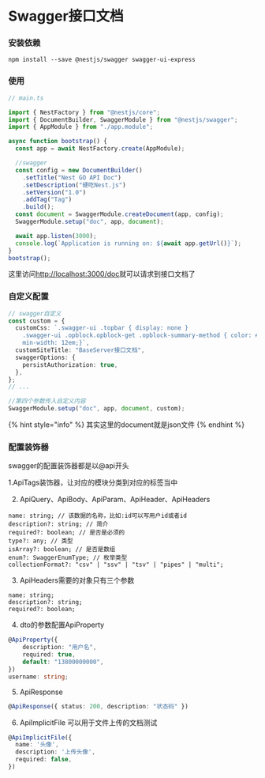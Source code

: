 # Swagger接口文档

### 安装依赖

```text
npm install --save @nestjs/swagger swagger-ui-express
```

### 使用

```typescript
// main.ts

import { NestFactory } from "@nestjs/core";
import { DocumentBuilder, SwaggerModule } from "@nestjs/swagger";
import { AppModule } from "./app.module";

async function bootstrap() {
  const app = await NestFactory.create(AppModule);

  //swagger
  const config = new DocumentBuilder()
    .setTitle("Nest GO API Doc")
    .setDescription("硬吃Nest.js")
    .setVersion("1.0")
    .addTag("Tag")
    .build();
  const document = SwaggerModule.createDocument(app, config);
  SwaggerModule.setup("doc", app, document);

  await app.listen(3000);
  console.log(`Application is running on: ${await app.getUrl()}`);
}
bootstrap();

```

这里访问[http://localhost:3000/doc](http://localhost:3000/doc)就可以请求到接口文档了

### 自定义配置

```typescript
// swagger自定义
const custom = {
  customCss: `.swagger-ui .topbar { display: none }
    .swagger-ui .opblock.opblock-get .opblock-summary-method { color: #61affe; background: transparent; } .swagger-ui table tbody tr td:first-of-type {
    min-width: 12em;}`,
  customSiteTitle: "BaseServer接口文档",
  swaggerOptions: {
    persistAuthorization: true,
  },
};
// ... 

//第四个参数传入自定义内容
SwaggerModule.setup("doc", app, document, custom);
```

{% hint style="info" %}
其实这里的document就是json文件
{% endhint %}

### 配置装饰器

swagger的配置装饰器都是以@api开头

1.ApiTags装饰器，让对应的模块分类到对应的标签当中

2. ApiQuery、ApiBody、ApiParam、ApiHeader、ApiHeaders

```text
name: string; // 该数据的名称，比如:id可以写用户id或者id
description?: string; // 简介
required?: boolean; // 是否是必须的
type?: any; // 类型
isArray?: boolean; // 是否是数组
enum?: SwaggerEnumType; // 枚举类型
collectionFormat?: "csv" | "ssv" | "tsv" | "pipes" | "multi";
```

3. ApiHeaders需要的对象只有三个参数

```text
name: string;
description?: string;
required?: boolean;
```

4. dto的参数配置ApiProperty

```typescript
@ApiProperty({
    description: "用户名",
    required: true,
    default: "13800000000",
})
username: string;
```

5. ApiResponse

```typescript
@ApiResponse({ status: 200, description: "状态码" })
```

6. ApiImplicitFile 可以用于文件上传的文档测试

```typescript
@ApiImplicitFile({
  name: '头像',
  description: '上传头像',
  required: false,
})
```

